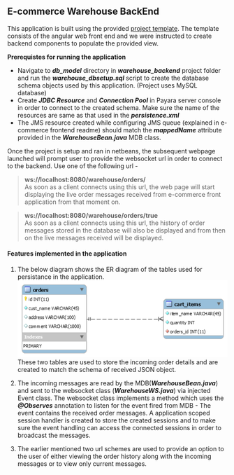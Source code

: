 E-commerce Warehouse BackEnd
----------------------------

This application is built using the provided [project template](https://github.com/chukmunnlee/ejava2017_ca1). The template consists of the angular web front end and we were instructed to create backend components to populate the provided view.

__Prerequistes for running the application__
* Navigate to ***db_model*** directory in ***warehouse_backend*** project folder and run the ***warehouse_dbsetup.sql*** script to create the database schema objects used by this application. (Project uses MySQL database) 
* Create ***JDBC Resource*** and ***Connection Pool*** in Payara server console in order to connect to the created schema. Make sure the name of the resources are same as that used in the ***persistence.xml***  
* The JMS resource created while configuring JMS queue (explained in e-commerce frontend readme) should match the ***mappedName*** attribute provided in the ***WarehouseBean.java*** MDB class.

Once the project is setup and ran in netbeans, the subsequent webpage launched will prompt user to provide the websocket url in order to connect to the backend. Use one of the following url -

> __ws://localhost:8080/warehouse/orders/__  
>As soon as a client connects using this url, the web page will start displaying the live order messages received from e-commerce front application from that moment on.

>__ws://localhost:8080/warehouse/orders/true__  
>As soon as a client connects using this url, the history of order messages stored in the database will also be displayed and from then on the live messages received will be displayed.

#### Features implemented in the application ####


1. The below diagram shows the ER diagram of the tables used for persistance in the application.
![picture alt](db_model/ER_diagram.png)  
These two tables are used to store the incoming order details and are created to match the schema of received JSON object.

2. The incoming messages are read by the MDB(***WarehouseBean.java***) and sent to the websocket class (***WarehouseWS.java***) via injected Event class. The websocket class implements a method which uses the ***@Observes*** annotation to listen for the event fired from MDB - The event contains the received order messages. A application scoped session handler is created to store the created sessions and to make sure the event handling can access the connected sessions in order to broadcast the messages. 

3. The earlier mentioned two url schemes are used to provide an option to the user of either viewing the order history along with the incoming messages or to view only current messages. 



